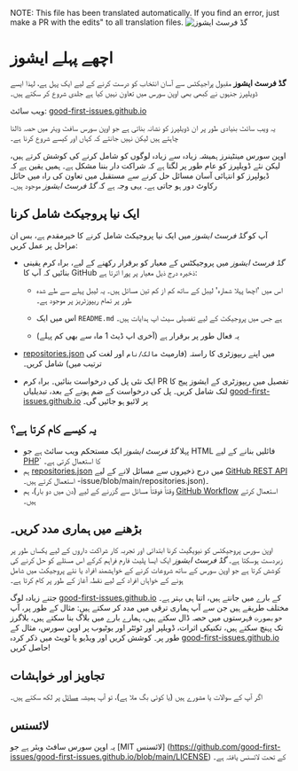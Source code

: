 NOTE: This file has been translated automatically. If you find an error, just make a PR with the edits" to all translation files.
![گڈ فرسٹ ایشوز](../assets/github/social-preview.png)

# اچھے پہلے ایشوز

**گڈ فرسٹ ایشوز** مقبول پراجیکٹس سے آسان انتخاب کو درست کرنے کے لیے ایک پہل ہے، لہذا ایسے ڈویلپرز جنہوں نے کبھی بھی اوپن سورس میں تعاون نہیں کیا ہے جلدی شروع کر سکتے ہیں۔

ویب سائٹ: [good-first-issues.github.io](https://good-first-issues.github.io)

یہ ویب سائٹ بنیادی طور پر ان ڈویلپرز کو نشانہ بناتی ہے جو اوپن سورس سافٹ ویئر میں حصہ ڈالنا چاہتے ہیں لیکن نہیں جانتے کہ کہاں اور کیسے شروع کرنا ہے۔

اوپن سورس مینٹینرز ہمیشہ زیادہ سے زیادہ لوگوں کو شامل کرنے کی کوشش کرتے ہیں، لیکن نئے ڈویلپرز کو عام طور پر لگتا ہے کہ شراکت دار بننا مشکل ہے۔ ہمیں یقین ہے کہ ڈیولپرز کو انتہائی آسان مسائل حل کرنے سے مستقبل میں تعاون کی راہ میں حائل رکاوٹ دور ہو جاتی ہے۔ یہی وجہ ہے کہ *گڈ فرسٹ ایشوز* موجود ہیں۔

## ایک نیا پروجیکٹ شامل کرنا

آپ کو *گڈ فرسٹ ایشوز* میں ایک نیا پروجیکٹ شامل کرنے کا خیرمقدم ہے، بس ان مراحل پر عمل کریں:

- *گڈ فرسٹ ایشوز* میں پروجیکٹس کے معیار کو برقرار رکھنے کے لیے، براہ کرم یقینی بنائیں کہ آپ کا GitHub ذخیرہ درج ذیل معیار پر پورا اترتا ہے:

     - اس میں 'اچھا پہلا شمارہ' لیبل کے ساتھ کم از کم تین مسائل ہیں۔ یہ لیبل پہلے سے طے شدہ طور پر تمام ریپوزٹریز پر موجود ہے۔

     - اس میں ایک `README.md` ہے جس میں پروجیکٹ کے لیے تفصیلی سیٹ اپ ہدایات ہیں۔

     - یہ فعال طور پر برقرار ہے (آخری اپ ڈیٹ 1 ماہ سے بھی کم پہلے)

- [repositories.json](https://github.com/gomzyakov/good-first-issue/blob/main/repositories.json) میں اپنے ریپوزٹری کا راستہ (فارمیٹ `مالک/نام` اور لغت کی ترتیب میں) شامل کریں۔

- ایک نئی پل کی درخواست بنائیں۔ براہ کرم PR تفصیل میں ریپوزٹری کے ایشوز پیج کا لنک شامل کریں۔ پل کی درخواست کے ضم ہونے کے بعد، تبدیلیاں [good-first-issues.github.io](https://good-first-issues.github.io) پر لائیو ہو جائیں گی۔

## یہ کیسے کام کرتا ہے؟

- پہلا *گڈ فرسٹ ایشوز* ایک مستحکم ویب سائٹ ہے جو HTML فائلیں بنانے کے لیے [PHP](https://www.php.net)` کا استعمال کرتی ہے۔
- ہم [repositories.json](https://github.com/gomzyakov/good-first) میں درج ذخیروں سے مسائل لانے کے لیے [GitHub REST API](https://docs.github.com/en/rest) استعمال کرتے ہیں۔ -issue/blob/main/repositories.json)۔
- وقتاً فوقتاً مسائل سے گزرنے کے لیے (دن میں دو بار)، ہم [GitHub Workflow](https://docs.github.com/en/actions/using-workflows) استعمال کرتے ہیں۔

## بڑھنے میں ہماری مدد کریں۔

اوپن سورس پروجیکٹس کو نیویگیٹ کرنا ابتدائی اور تجربہ کار شراکت داروں کے لیے یکساں طور پر زبردست ہوسکتا ہے۔ *گڈ فرسٹ ایشوز* ایک ایسا پلیٹ فارم فراہم کرکے اس مسئلے کو حل کرنے کی کوشش کرتا ہے جو اوپن سورس کے ساتھ شروعات کرنے کے خواہشمند افراد یا نئے پروجیکٹ میں شامل ہونے کے خواہاں افراد کے لیے نقطہ آغاز کے طور پر کام کرتا ہے۔

جتنے زیادہ لوگ [good-first-issues.github.io](https://good-first-issues.github.io) کے بارے میں جانتے ہیں، اتنا ہی بہتر ہے۔ مختلف طریقے ہیں جن سے آپ ہماری ترقی میں مدد کر سکتے ہیں: مثال کے طور پر، آپ `خوبصورت` فہرستوں میں حصہ ڈال سکتے ہیں، ہمارے بارے میں بلاگ بنا سکتے ہیں، بلاگرز تک پہنچ سکتے ہیں، تکنیکی اثرات، ڈویلپر اور ٹوئٹر اور یوٹیوب پر اوپن سورس، مثال کے طور پر۔ کوشش کریں اور ویڈیو یا ٹویٹ میں ذکر کردہ [good-first-issues.github.io](https://good-first-issues.github.io) حاصل کریں!

## تجاویز اور خواہشات

اگر آپ کے سوالات یا مشورے ہیں (یا کوئی بگ ملا ہے)، تو آپ ہمیشہ [مسائل](https://github.com/good-first-issues/good-first-issues.github.io/issues) پر لکھ سکتے ہیں۔

## لائسنس

یہ اوپن سورس سافٹ ویئر ہے جو [MIT لائسنس] (https://github.com/good-first-issues/good-first-issues.github.io/blob/main/LICENSE) کے تحت لائسنس یافتہ ہے۔
